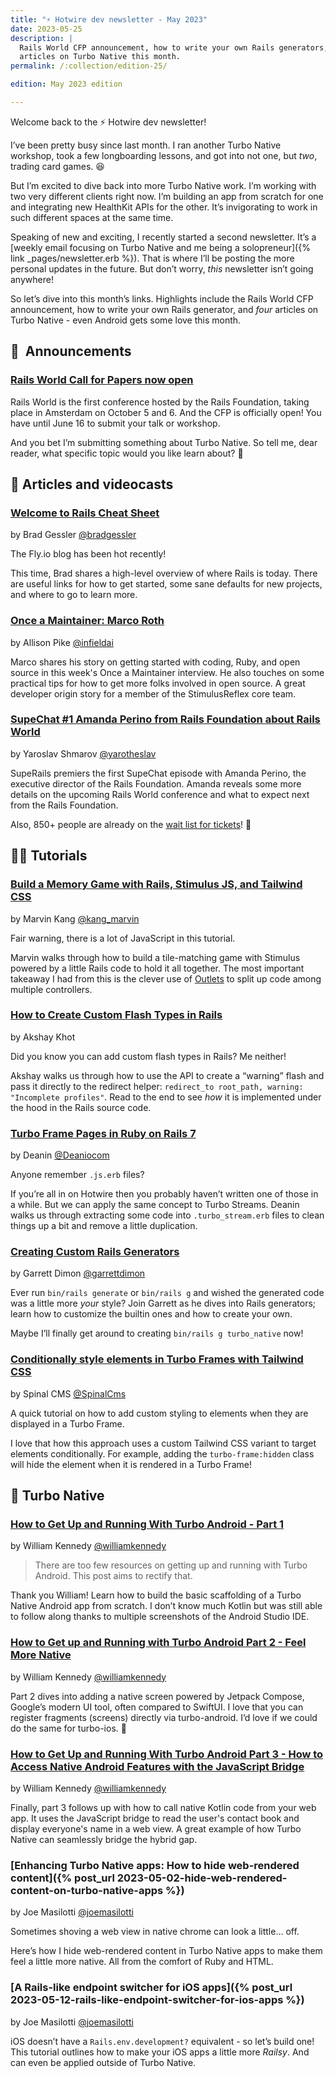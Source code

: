 ```yaml
---
title: "⚡️ Hotwire dev newsletter - May 2023"
date: 2023-05-25
description: |
  Rails World CFP announcement, how to write your own Rails generators, and FOUR
  articles on Turbo Native this month.
permalink: /:collection/edition-25/

edition: May 2023 edition

---
```


Welcome back to the ⚡️ Hotwire dev newsletter!

I’ve been pretty busy since last month. I ran another Turbo Native workshop, took a few longboarding lessons, and got into not one, but *two*, trading card games. 😆

But I’m excited to dive back into more Turbo Native work. I’m working with two very different clients right now. I’m building an app from scratch for one and integrating new HealthKit APIs for the other. It’s invigorating to work in such different spaces at the same time.

Speaking of new and exciting, I recently started a second newsletter. It’s a [weekly email focusing on Turbo Native and me being a solopreneur]({% link _pages/newsletter.erb %}). That is where I’ll be posting the more personal updates in the future. But don’t worry, *this* newsletter isn’t going anywhere!

So let’s dive into this month’s links. Highlights include the Rails World CFP announcement, how to write your own Rails generator, and *four* articles on Turbo Native - even Android gets some love this month.

## 📣  Announcements

### [Rails World Call for Papers now open](https://rubyonrails.org/2023/5/9/rails-world-call-for-papers-now-open)

Rails World is the first conference hosted by the Rails Foundation, taking place in Amsterdam on October 5 and 6. And the CFP is officially open! You have until June 16 to submit your talk or workshop.

And you bet I’m submitting something about Turbo Native. So tell me, dear reader, what specific topic would you like learn about? 🤔

## 📰  Articles and videocasts

### [Welcome to Rails Cheat Sheet](https://fly.io/ruby-dispatch/welcome-to-rails-cheat-sheet/)

by Brad Gessler [@bradgessler](https://twitter.com/bradgessler)

The Fly.io blog has been hot recently!

This time, Brad shares a high-level overview of where Rails is today. There are useful links for how to get started, some sane defaults for new projects, and where to go to learn more.

### [Once a Maintainer: Marco Roth](https://onceamaintainer.substack.com/p/once-a-maintainer-marco-roth)

by Allison Pike [@infieldai](https://twitter.com/infieldai)

Marco shares his story on getting started with coding, Ruby, and open source in this week's Once a Maintainer interview. He also touches on some practical tips for how to get more folks involved in open source. A great developer origin story for a member of the StimulusReflex core team.

### [SupeChat #1 Amanda Perino from Rails Foundation about Rails World](https://www.youtube.com/watch?v=AlcfyfBSM2A)

by Yaroslav Shmarov [@yarotheslav](https://twitter.com/yarotheslav)

SupeRails premiers the first SupeChat episode with Amanda Perino, the executive director of the Rails Foundation. Amanda reveals some more details on the upcoming Rails World conference and what to expect next from the Rails Foundation.

Also, 850+ people are already on the [wait list for tickets](https://ti.to/rails-world/rails-world-2023)! 🤯

## 👩‍🏫  Tutorials

### [Build a Memory Game with Rails, Stimulus JS, and Tailwind CSS](https://semaphoreci.com/blog/memory-game-rails-stimulusjs-tailwindcss)

by Marvin Kang [@kang_marvin](https://twitter.com/kang_marvin)

Fair warning, there is a lot of JavaScript in this tutorial.

Marvin walks through how to build a tile-matching game with Stimulus powered by a little Rails code to hold it all together. The most important takeaway I had from this is the clever use of [Outlets](https://stimulus.hotwired.dev/reference/outlets) to split up code among multiple controllers.

### [How to Create Custom Flash Types in Rails](https://www.akshaykhot.com/create-custom-flash-types-rails/)

by Akshay Khot

Did you know you can add custom flash types in Rails? Me neither!

Akshay walks us through how to use the API to create a “warning” flash and pass it directly to the redirect helper: `redirect_to root_path, warning: "Incomplete profiles"`. Read to the end to see *how* it is implemented under the hood in the Rails source code.

### [Turbo Frame Pages in Ruby on Rails 7](https://www.youtube.com/watch?v=iwZDoz_Ya2k)

by Deanin [@Deaniocom](https://twitter.com/Deaniocom)

Anyone remember `.js.erb` files?

If you’re all in on Hotwire then you probably haven’t written one of those in a while. But we can apply the same concept to Turbo Streams. Deanin walks us through extracting some code into `.turbo_stream.erb` files to clean things up a bit and remove a little duplication.

### [Creating Custom Rails Generators](https://garrettdimon.com/journal/posts/creating-custom-rails-generators)

by Garrett Dimon [@garrettdimon](https://twitter.com/garrettdimon)

Ever run `bin/rails generate` or `bin/rails g` and wished the generated code was a little more *your* style? Join Garrett as he dives into Rails generators; learn how to customize the builtin ones and how to create your own.

Maybe I’ll finally get around to creating `bin/rails g turbo_native` now!

### [Conditionally style elements in Turbo Frames with Tailwind CSS](https://dev.to/spinal/conditionally-style-elements-in-turbo-frames-with-tailwind-css-1d74)

by Spinal CMS [@SpinalCms](https://twitter.com/SpinalCms)

A quick tutorial on how to add custom styling to elements when they are displayed in a Turbo Frame.

I love that how this approach uses a custom Tailwind CSS variant to target elements conditionally. For example, adding the `turbo-frame:hidden` class will hide the element when it is rendered in a Turbo Frame!

## 📱 Turbo Native

### [How to Get Up and Running With Turbo Android - Part 1](https://williamkennedy.ninja/android/2023/05/10/up-and-running-with-turbo-android-part-1/)

by William Kennedy [@williamkennedy](https://twitter.com/_williamkennedy)

> There are too few resources on getting up and running with Turbo Android. This post aims to rectify that.

Thank you William! Learn how to build the basic scaffolding of a Turbo Native Android app from scratch. I don’t know much Kotlin but was still able to follow along thanks to multiple screenshots of the Android Studio IDE.

### [How to Get up and Running with Turbo Android Part 2 - Feel More Native](https://williamkennedy.ninja/android/2023/05/19/turbo-android-part-2-feel-more-native/)

by William Kennedy [@williamkennedy](https://twitter.com/_williamkennedy)

Part 2 dives into adding a native screen powered by Jetpack Compose, Google’s modern UI tool, often compared to SwiftUI. I love that you can register fragments (screens) directly via turbo-android. I’d love if we could do the same for turbo-ios. 🤔

### [How to Get Up and Running With Turbo Android Part 3 - How to Access Native Android Features with the JavaScript Bridge](https://williamkennedy.ninja/business/2023/05/23/turbo-android-part-3-how-to-access-native-android-features-with-the-javascript-bridge/)

by William Kennedy [@williamkennedy](https://twitter.com/_williamkennedy)

Finally, part 3 follows up with how to call native Kotlin code from your web app. It uses the JavaScript bridge to read the user's contact book and display everyone's name in a web view. A great example of how Turbo Native can seamlessly bridge the hybrid gap.

### [Enhancing Turbo Native apps: How to hide web-rendered content]({% post_url 2023-05-02-hide-web-rendered-content-on-turbo-native-apps %})

by Joe Masilotti [@joemasilotti](https://twitter.com/joemasilotti)

Sometimes shoving a web view in native chrome can look a little… off.

Here’s how I hide web-rendered content in Turbo Native apps to make them feel a little more native. All from the comfort of Ruby and HTML.

### [A Rails-like endpoint switcher for iOS apps]({% post_url 2023-05-12-rails-like-endpoint-switcher-for-ios-apps %})

by Joe Masilotti [@joemasilotti](https://twitter.com/joemasilotti)

iOS doesn’t have a `Rails.env.development?` equivalent - so let’s build one! This tutorial outlines how to make your iOS apps a little more *Railsy*. And can even be applied outside of Turbo Native.
